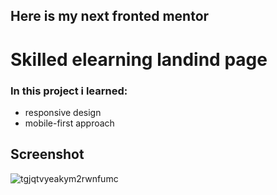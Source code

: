 ## Here is my next fronted mentor 
# Skilled elearning landind page
### In this project i learned:
* responsive design
* mobile-first approach

## Screenshot

![tgjqtvyeakym2rwnfumc](https://user-images.githubusercontent.com/110342939/222234449-b0783e7a-86c8-4c68-b76d-d48c9cdb454e.jpg)

